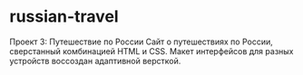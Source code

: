 # russian-travel
Проект 3: Путешествие по России
Сайт о путешествиях по России, сверстанный комбинацией HTML и CSS. Макет интерфейсов для разных устройств воссоздан адаптивной версткой. 
